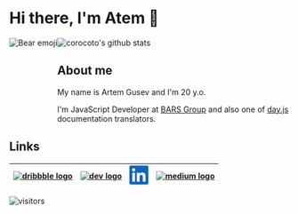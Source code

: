 # Hi there, I'm Atem 👋

<img src="https://user-images.githubusercontent.com/37180024/89584194-55f95200-d844-11ea-9342-97ef594ab6b1.gif" alt="Bear emoji" align="left" height="150" float="left">
<img alt="corocoto's github stats" src="https://github-readme-stats.vercel.app/api?username=corocoto&count_private=true&include_all_commits=true&show_icons=true" height="200" float="right">

## About me

My name is Artem Gusev and I'm 20 y.o. 

I'm JavaScript Developer at [BARS Group](https://bars.group/) and also one of [day.js](https://day.js.org/) documentation translators. 

## Links

| [<img src="https://user-images.githubusercontent.com/37180024/89661832-da4ae400-d8db-11ea-8ddd-01baa9f9399d.png" alt="dribbble logo" width="34">](https://dribbble.com/CreativeRusBear) | [<img src="https://user-images.githubusercontent.com/37180024/89661629-98ba3900-d8db-11ea-8c51-5df549ab3c57.png" alt="dev logo" width="34">](https://dev.to/corocoto) | [<img src="https://github.com/Amchuz/Amchuz/blob/master/linkedin.jpeg" alt="linkedin logo" width="34">](https://www.linkedin.com/in/artem-gusev/) | [<img src="https://user-images.githubusercontent.com/37180024/89662253-7aa10880-d8dc-11ea-85c0-38644cf28834.png" alt="medium logo" width="34">](https://medium.com/@corocoto)
|---|---|---|---|

![visitors](https://visitor-badge.laobi.icu/badge?page_id=corocoto.corocoto)

<!--
**corocoto/corocoto** is a ✨ _special_ ✨ repository because its `README.md` (this file) appears on your GitHub profile.

Here are some ideas to get you started:

- 🔭 I’m currently working on ...
- 🌱 I’m currently learning ...
- 👯 I’m looking to collaborate on ...
- 🤔 I’m looking for help with ...
- 💬 Ask me about ...
- 📫 How to reach me: ...
- 😄 Pronouns: ...
- ⚡ Fun fact: ...
-->
